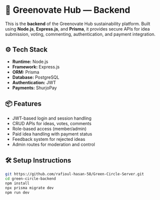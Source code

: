 # 🌿 Greenovate Hub — Backend

This is the **backend** of the Greenovate Hub sustainability platform. Built using **Node.js**, **Express.js**, and **Prisma**, it provides secure APIs for idea submission, voting, commenting, authentication, and payment integration.

## ⚙️ Tech Stack

- **Runtime:** Node.js
- **Framework:** Express.js
- **ORM:** Prisma
- **Database:** PostgreSQL
- **Authentication:** JWT
- **Payments:** ShurjoPay

## 📦 Features

- JWT-based login and session handling
- CRUD APIs for ideas, votes, comments
- Role-based access (member/admin)
- Paid idea handling with payment status
- Feedback system for rejected ideas
- Admin routes for moderation and control

## 🛠️ Setup Instructions

```bash
git https://github.com/rafioul-hasan-58/Green-Circle-Server.git
cd green-circle-backend
npm install
npx prisma migrate dev
npm run dev
```
